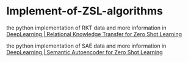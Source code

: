 # Implement-of-ZSL-algorithms

the python implementation of RKT
data and more information in [DeepLearning | Relational Knowledge Transfer for Zero Shot Learning](https://blog.csdn.net/Liangjun_Feng/article/details/87539130)

the python implementation of SAE
data and more information in [DeepLearning | Semantic Autoencoder for Zero Shot Learning](https://blog.csdn.net/Liangjun_Feng/article/details/88076699)
